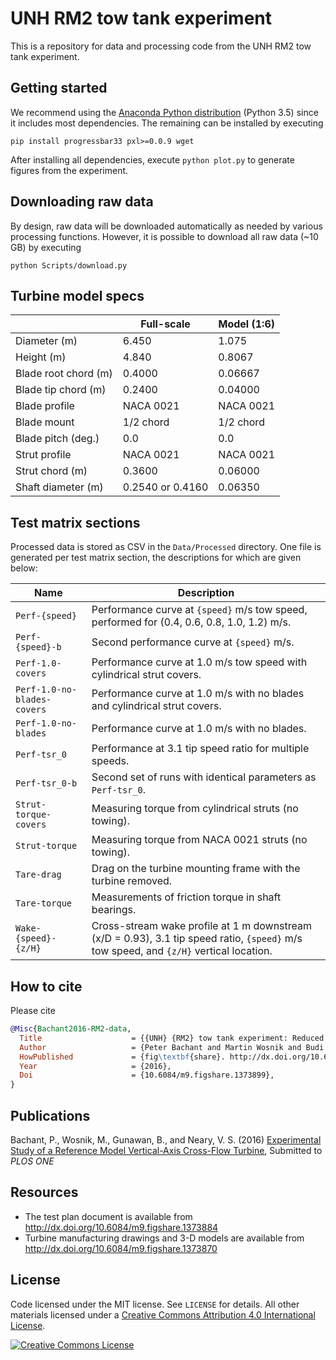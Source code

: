 UNH RM2 tow tank experiment
===========================

This is a repository for data and processing code from the UNH RM2 tow tank
experiment.


## Getting started

We recommend using the
[Anaconda Python distribution](http://continuum.io/downloads)
(Python 3.5) since it includes most dependencies. The remaining
can be installed by executing

    pip install progressbar33 pxl>=0.0.9 wget

After installing all dependencies, execute `python plot.py` to generate
figures from the experiment.


## Downloading raw data

By design, raw data will be downloaded automatically as needed by various
processing functions. However, it is possible to download all raw data (~10 GB)
by executing

    python Scripts/download.py


## Turbine model specs

|      | Full-scale | Model (1:6) |
|------|------------|-------------|
| Diameter (m)  | 6.450 | 1.075 |
| Height (m)    | 4.840 | 0.8067 |
| Blade root chord (m) | 0.4000 | 0.06667 |
| Blade tip chord (m)  | 0.2400 | 0.04000 |
| Blade profile | NACA 0021 | NACA 0021 |
| Blade mount | 1/2 chord | 1/2 chord |
| Blade pitch (deg.) | 0.0 | 0.0 |
| Strut profile | NACA 0021 | NACA 0021 |
| Strut chord (m) | 0.3600 | 0.06000 |
| Shaft diameter (m) | 0.2540 or 0.4160 | 0.06350 |


## Test matrix sections

Processed data is stored as CSV in the `Data/Processed` directory. One file is
generated per test matrix section, the descriptions for which are given below:

| Name | Description |
|------|-------------|
| `Perf-{speed}` | Performance curve at `{speed}` m/s tow speed, performed for (0.4, 0.6, 0.8, 1.0, 1.2) m/s. |
| `Perf-{speed}-b` | Second performance curve at `{speed}` m/s. |
| `Perf-1.0-covers` | Performance curve at 1.0 m/s tow speed with cylindrical strut covers. |
| `Perf-1.0-no-blades-covers` | Performance curve at 1.0 m/s with no blades and cylindrical strut covers. |
| `Perf-1.0-no-blades` | Performance curve at 1.0 m/s with no blades. |
| `Perf-tsr_0` | Performance at 3.1 tip speed ratio for multiple speeds. |
| `Perf-tsr_0-b` | Second set of runs with identical parameters as `Perf-tsr_0`. |
| `Strut-torque-covers` | Measuring torque from cylindrical struts (no towing). |
| `Strut-torque` | Measuring torque from NACA 0021 struts (no towing). |
| `Tare-drag` | Drag on the turbine mounting frame with the turbine removed. |
| `Tare-torque` | Measurements of friction torque in shaft bearings. |
| `Wake-{speed}-{z/H}` | Cross-stream wake profile at 1 m downstream (x/D = 0.93), 3.1 tip speed ratio, `{speed}` m/s tow speed, and `{z/H}` vertical location. |


## How to cite

Please cite

```bibtex
@Misc{Bachant2016-RM2-data,
  Title                    = {{UNH} {RM2} tow tank experiment: Reduced dataset and processing code},
  Author                   = {Peter Bachant and Martin Wosnik and Budi Gunawan and Vincent Neary},
  HowPublished             = {fig\textbf{share}. http://dx.doi.org/10.6084/m9.figshare.1373899},
  Year                     = {2016},
  Doi                      = {10.6084/m9.figshare.1373899},
}
```


## Publications

Bachant, P., Wosnik, M., Gunawan, B., and Neary, V. S. (2016) [Experimental Study of a Reference Model Vertical-Axis Cross-Flow Turbine](https://drive.google.com/file/d/0BwMVIAlxIxfZS29xNjk0OGpHbzQ/view?usp=sharing), Submitted to _PLOS ONE_


## Resources

* The test plan document is available from http://dx.doi.org/10.6084/m9.figshare.1373884
* Turbine manufacturing drawings and 3-D models are
available from http://dx.doi.org/10.6084/m9.figshare.1373870


## License

Code licensed under the MIT license. See `LICENSE` for details.
All other materials licensed under a <a rel="license" href="http://creativecommons.org/licenses/by/4.0/">
Creative Commons Attribution 4.0 International License</a>.

<a rel="license" href="http://creativecommons.org/licenses/by/4.0/">
<img alt="Creative Commons License" style="border-width:0" src="http://i.creativecommons.org/l/by/4.0/88x31.png" />
</a>
